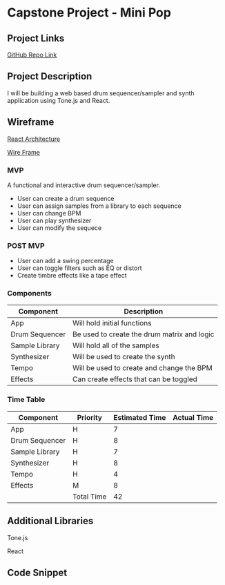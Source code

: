 # Capstone Project - Mini Pop

## Project Links

[GitHub Repo Link](https://github.com/SeanUnland/unit-4-capstone)

## Project Description

I will be building a web based drum sequencer/sampler and synth application using Tone.js and React.

## Wireframe

[React Architecture](https://i.imgur.com/8rnVH0n.jpg)

[Wire Frame](https://i.imgur.com/KrVYlHe.jpg)

### MVP

A functional and interactive drum sequencer/sampler.

- User can create a drum sequence
- User can assign samples from a library to each sequence
- User can change BPM
- User can play synthesizer
- User can modify the sequece

### POST MVP

- User can add a swing percentage
- User can toggle filters such as EQ or distort
- Create timbre effects like a tape effect

### Components

| Component      | Description                                 |
| -------------- | ------------------------------------------- |
| App            | Will hold initial functions                 |
| Drum Sequencer | Be used to create the drum matrix and logic |
| Sample Library | Will hold all of the samples                |
| Synthesizer    | Will be used to create the synth            |
| Tempo          | Will be used to create and change the BPM   |
| Effects        | Can create effects that can be toggled      |

### Time Table

| Component      | Priority   | Estimated Time | Actual Time |
| -------------- | ---------- | -------------- | ----------- |
| App            | H          | 7              |             |
| Drum Sequencer | H          | 8              |             |
| Sample Library | H          | 7              |             |
| Synthesizer    | H          | 8              |             |
| Tempo          | H          | 4              |             |
| Effects        | M          | 8              |             |
|                | Total Time | 42             |             |

## Additional Libraries

Tone.js

React

## Code Snippet
